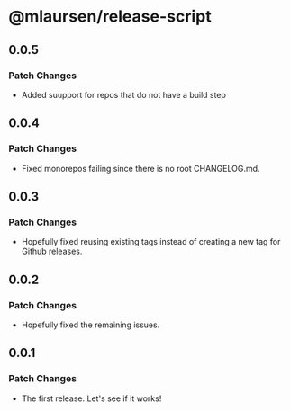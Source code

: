 # @mlaursen/release-script

## 0.0.5

### Patch Changes

- Added suupport for repos that do not have a build step

## 0.0.4

### Patch Changes

- Fixed monorepos failing since there is no root CHANGELOG.md.

## 0.0.3

### Patch Changes

- Hopefully fixed reusing existing tags instead of creating a new tag for Github releases.

## 0.0.2

### Patch Changes

- Hopefully fixed the remaining issues.

## 0.0.1

### Patch Changes

- The first release. Let's see if it works!
